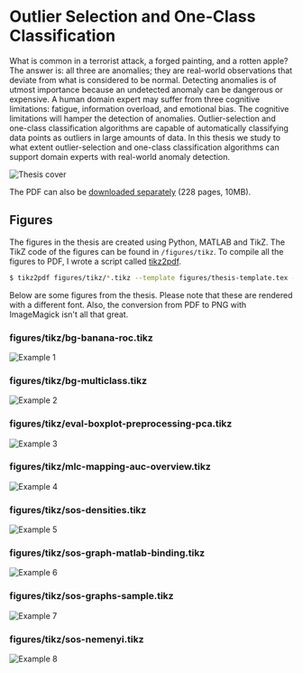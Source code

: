 Outlier Selection and One-Class Classification
==============================================

What is common in a terrorist attack, a forged painting, and a rotten apple? The answer is: all three are anomalies; they are real-world observations that deviate from what is considered to be normal. Detecting anomalies is of utmost importance because an undetected anomaly can be dangerous or expensive. A human domain expert may suffer from three cognitive limitations: fatigue, information overload, and emotional bias. The cognitive limitations will hamper the detection of anomalies. Outlier-selection and one-class classification algorithms are capable of automatically classifying data points as outliers in large amounts of data. In this thesis we study to what extent outlier-selection and one-class classification algorithms can support domain experts with real-world anomaly detection.

![Thesis cover](cover.png)

The PDF can also be [downloaded separately](http://jeroenjanssens.com/jeroenjanssens-thesis.pdf) (228 pages, 10MB). 

Figures
-------

The figures in the thesis are created using Python, MATLAB and TikZ. The TikZ code of the figures can be found in `/figures/tikz`. To compile all the figures to PDF, I wrote a script called [tikz2pdf](https://github.com/jeroenjanssens/tikz2pdf).

```bash
$ tikz2pdf figures/tikz/*.tikz --template figures/thesis-template.tex --output figures/pdf/
```

Below are some figures from the thesis. Please note that these are rendered with a different font. Also, the conversion from PDF to PNG with ImageMagick isn't all that great.

### figures/tikz/bg-banana-roc.tikz
![Example 1](figures/examples/bg-banana-roc.png)

### figures/tikz/bg-multiclass.tikz
![Example 2](figures/examples/bg-multiclass.png)

### figures/tikz/eval-boxplot-preprocessing-pca.tikz
![Example 3](figures/examples/eval-boxplot-preprocessing-pca.png)

### figures/tikz/mlc-mapping-auc-overview.tikz
![Example 4](figures/examples/mlc-mapping-auc-overview.png)

### figures/tikz/sos-densities.tikz
![Example 5](figures/examples/sos-densities.png)

### figures/tikz/sos-graph-matlab-binding.tikz
![Example 6](figures/examples/sos-graph-matlab-binding.png)

### figures/tikz/sos-graphs-sample.tikz
![Example 7](figures/examples/sos-graphs-sample.png)

### figures/tikz/sos-nemenyi.tikz
![Example 8](figures/examples/sos-nemenyi.png)
